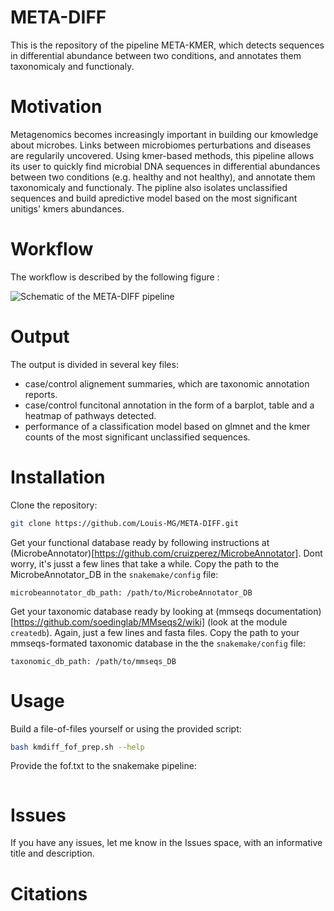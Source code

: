 # META-DIFF

This is the repository of the pipeline META-KMER, which detects sequences in differential abundance between two conditions, and annotates them taxonomicaly and functionaly.

# Motivation

Metagenomics becomes increasingly important in building our kmowledge about microbes. Links between microbiomes perturbations and diseases are regularily uncovered. Using kmer-based methods, this pipeline allows its user to quickly find microbial DNA sequences in differential abundances between two conditions (e.g. healthy and not healthy), and annotate them taxonomicaly and functionaly. The pipline also isolates unclassified sequences and build apredictive model based on the most significant unitigs' kmers abundances. 

# Workflow

The workflow is described by the following figure :

![Schematic of the META-DIFF pipeline](/figures/figure_pipeline_pres.png?raw=true "Pipeline Overview")

# Output

The output is divided in several key files:
 - case/control alignement summaries, which are taxonomic annotation reports.
 - case/control funcitonal annotation in the form of a barplot, table and a heatmap of pathways detected.
 - performance of a classification model based on glmnet and the kmer counts of the most significant unclassified sequences. 

# Installation

Clone the repository:
```bash
git clone https://github.com/Louis-MG/META-DIFF.git
```

Get your functional database ready by following instructions at (MicrobeAnnotator)[https://github.com/cruizperez/MicrobeAnnotator]. Dont worry, it's jusst a few lines that take a while.
Copy the path to the MicrobeAnnotator_DB in the `snakemake/config` file:
```text
microbeannotator_db_path: /path/to/MicrobeAnnotator_DB
```

Get your taxonomic database ready by looking at (mmseqs documentation)[https://github.com/soedinglab/MMseqs2/wiki] (look at the module `createdb`). Again, just a few lines and fasta files.
Copy the path to your mmseqs-formated taxonomic database in the the `snakemake/config` file:
```text
taxonomic_db_path: /path/to/mmseqs_DB
```

# Usage

Build a file-of-files yourself or using the provided script:
```bash
bash kmdiff_fof_prep.sh --help
```

Provide the fof.txt to the snakemake pipeline:
```bash

```


# Issues

If you have any issues, let me know in the Issues space, with an informative title and description.

# Citations

